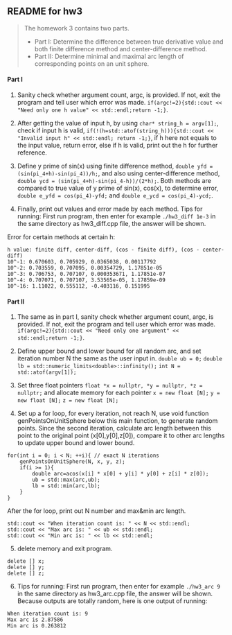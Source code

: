 ## README for hw3

> The homework 3 contains two parts.
> * Part I: Determine the difference between true derivative value and both finite difference method and center-difference method.
> * Part II: Determine minimal and maximal arc length of corresponding points on an unit sphere.

#### Part I

1. Sanity check whether argument count, argc, is provided. If not, exit the program and tell user which error was made.
`if(argc!=2){std::cout << "Need only one h value" << std::endl;return -1;}`.

2. After getting the value of input h, by using 
`char* string_h = argv[1];`, 
check if input h is valid, 
`if(!(h=std::atof(string_h))){std::cout << "Invalid input h" << std::endl; return -1;}`, 
if h here not equals to the input value, return error, else if h is valid, print out the h for further reference.

3. Define y prime of sin(x) using finite difference method, 
`double yfd = (sin(pi_4+h)-sin(pi_4))/h;`, 
and also using center-difference method, 
`double ycd = (sin(pi_4+h)-sin(pi_4-h))/(2*h);`. 
Both methods are compared to true value of y prime of sin(x), cos(x), to determine error, 
`double e_yfd = cos(pi_4)-yfd;` and 
`double e_ycd = cos(pi_4)-ycd;`.

4. Finally, print out values and error made by each method.
Tips for running: First run program, then enter for example 
`./hw3_diff 1e-3` in the same directory as hw3_diff.cpp file, the answer will be shown.

Error for certain methods at certain h:

```
h value: finite diff, center-diff, (cos - finite diff), (cos - center-diff)
10^-1: 0.670603, 0.705929, 0.0365038, 0.00117792
10^-2: 0.703559, 0.707095, 0.00354729, 1.17851e-05
10^-3: 0.706753, 0.707107, 0.000353671, 1.17851e-07
10^-4: 0.707071, 0.707107, 3.53565e-05, 1.17859e-09
10^-16: 1.11022, 0.555112, -0.403116, 0.151995
```

#### Part II

1. The same as in part I, sanity check whether argument count, argc, is provided. If not, exit the program and tell user which error was made.
`if(argc!=2){std::cout << "Need only one argument" << std::endl;return -1;}`.

2. Define upper bound and lower bound for all random arc, and set iteration number N the same as the user input in.
`double ub = 0;`
`double lb = std::numeric_limits<double>::infinity();`
`int N = std::atof(argv[1]);`

3. Set three float pointers
`float *x = nullptr, *y = nullptr, *z = nullptr;`
and allocate memory for each pointer
`x = new float [N];`
`y = new float [N];`
`z = new float [N];`

4. Set up a for loop, for every iteration, not reach N, use void function genPointsOnUnitSphere below this main function, to generate random points. Since the second iteration, calculate arc length between this point to the original point (x[0],y[0],z[0]), compare it to other arc lengths to update upper bound and lower bound.

```
for(int i = 0; i < N; ++i){ // exact N iterations
    genPointsOnUnitSphere(N, x, y, z);
    if(i >= 1){
        double arc=acos(x[i] * x[0] + y[i] * y[0] + z[i] * z[0]);
        ub = std::max(arc,ub);
        lb = std::min(arc,lb);
    }
}
```

After the for loop, print out N number and max&min arc length.

```
std::cout << "When iteration count is: " << N << std::endl;
std::cout << "Max arc is: " << ub << std::endl;
std::cout << "Min arc is: " << lb << std::endl;
```

5. delete memory and exit program.

```
delete [] x;
delete [] y;
delete [] z;
```

6. Tips for running: First run program, then enter for example 
`./hw3_arc 9` in the same directory as hw3_arc.cpp file, the answer will be shown.
Because outputs are totally random, here is one output of running:

```
When iteration count is: 9
Max arc is 2.87586
Min arc is 0.263812
```